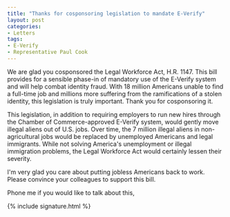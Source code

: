 ```yaml
---
title: "Thanks for cosponsoring legislation to mandate E-Verify"
layout: post
categories:
- Letters
tags:
- E-Verify
- Representative Paul Cook
---
```


We are glad you cosponsored the Legal Workforce Act, H.R. 1147. This bill provides for a sensible phase-in of mandatory use of the E-Verify system and will help combat identity fraud. With 18 million Americans unable to find a full-time job and millions more suffering from the ramifications of a stolen identity, this legislation is truly important. Thank you for cosponsoring it.

This legislation, in addition to requiring employers to run new hires through the Chamber of Commerce-approved E-Verify system, would gently move illegal aliens out of U.S. jobs. Over time, the 7 million illegal aliens in non-agricultural jobs would be replaced by unemployed Americans and legal immigrants. While not solving America's unemployment or illegal immigration problems, the Legal Workforce Act would certainly lessen their severity.

I'm very glad you care about putting jobless Americans back to work. Please convince your colleagues to support this bill.

Phone me if you would like to talk about this,

{% include signature.html %}
